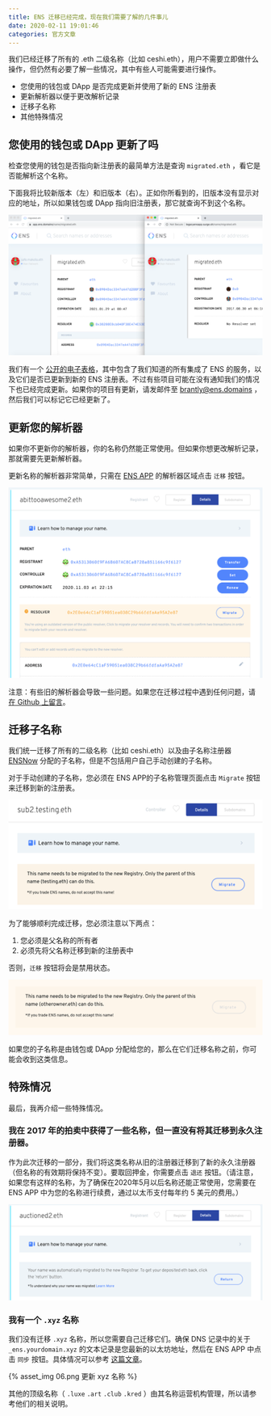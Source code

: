 ```yaml
---
title: ENS 迁移已经完成，现在我们需要了解的几件事儿
date: 2020-02-11 19:01:46
categories: 官方文章
---
```



我们已经迁移了所有的 .eth 二级名称（比如 ceshi.eth），用户不需要立即做什么操作，但仍然有必要了解一些情况，其中有些人可能需要进行操作。

- 您使用的钱包或 DApp 是否完成更新并使用了新的 ENS 注册表
- 更新解析器以便于更改解析记录
- 迁移子名称
- 其他特殊情况

## 您使用的钱包或 DApp 更新了吗

检查您使用的钱包是否指向新注册表的最简单方法是查询 `migrated.eth` ，看它是否能解析这个名称。

下面我将比较新版本（左）和旧版本（右）。正如你所看到的，旧版本没有显示对应的地址，所以如果钱包或 DApp 指向旧注册表，那它就查询不到这个名称。

![检查是否支持新版 ENS 注册表](/images/news/2020-02-11-ens-registry-migration-is-over/01.png)

我们有一个 [公开的电子表格](https://docs.google.com/spreadsheets/d/1VwFQu1_OtYJJBgeHyth2P7xLh28isUvakqmcZJDx6QE/edit?usp=sharing)，其中包含了我们知道的所有集成了 ENS 的服务，以及它们是否已更新到新的 ENS 注册表。不过有些项目可能在没有通知我们的情况下也已经完成更新。如果你的项目有更新，请发邮件至 brantly@ens.domains ，然后我们可以标记它已经更新了。

## 更新您的解析器

如果你不更新你的解析器，你的名称仍然能正常使用。但如果你想更改解析记录，那就需要先更新解析器。

更新名称的解析器非常简单，只需在 [ENS APP](https://app.ens.domains/) 的解析器区域点击 `迁移` 按钮。

![迁移 ENS 名称](/images/news/2020-02-11-ens-registry-migration-is-over/02.png)

注意：有些旧的解析器会导致一些问题。如果您在迁移过程中遇到任何问题，请 [在 Github 上留言](https://github.com/ensdomains/ens-app/issues/568)。

## 迁移子名称

我们统一迁移了所有的二级名称（比如 ceshi.eth）以及由子名称注册器 [ENSNow](https://now.ens.domains/) 分配的子名称，但是不包括用户自己手动创建的子名称。

对于手动创建的子名称，您必须在 ENS APP的子名称管理页面点击 `Migrate` 按钮来迁移到新的注册表。

![迁移 ENS 子名称](/images/news/2020-02-11-ens-registry-migration-is-over/03.png)

为了能够顺利完成迁移，您必须注意以下两点：

1. 您必须是父名称的所有者
2. 必须先将父名称迁移到新的注册表中

否则，`迁移` 按钮将会是禁用状态。

![按钮禁用](/images/news/2020-02-11-ens-registry-migration-is-over/04.png)

如果您的子名称是由钱包或 DApp 分配给您的，那么在它们迁移名称之前，你可能会收到这类信息。

## 特殊情况

最后，我再介绍一些特殊情况。

### 我在 2017 年的拍卖中获得了一些名称，但一直没有将其迁移到永久注册器。

作为此次迁移的一部分，我们将这类名称从旧的注册器迁移到了新的永久注册器（但名称的有效期将保持不变）。要取回押金，你需要点击 `退还` 按钮。（请注意，如果您有这样的名称，为了确保在2020年5月以后名称还能正常使用，您需要在 ENS APP 中为您的名称进行续费，通过以太币支付每年约 5 美元的费用。）

![取回名称押金](/images/news/2020-02-11-ens-registry-migration-is-over/05.png)

### 我有一个 `.xyz` 名称

我们没有迁移 `.xyz` 名称，所以您需要自己迁移它们。确保 DNS 记录中的关于 `_ens.yourdomain.xyz` 的文本记录是您最新的以太坊地址，然后在 ENS APP 中点击 `同步` 按钮。具体情况可以参考 [这篇文章](/docs/dns-registrar-guide.html)。

{% asset_img 06.png 更新 xyz 名称 %}

其他的顶级名称（ `.luxe` `.art` `.club` `.kred` ）由其名称运营机构管理，所以请参考他们的相关说明。
